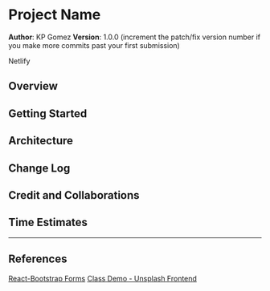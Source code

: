 # Project Name

**Author**: KP Gomez
**Version**: 1.0.0 (increment the patch/fix version number if you make more commits past your first submission)

Netlify

## Overview
<!-- Provide a high level overview of what this application is and why you are building it, beyond the fact that it's an assignment for this class. (i.e. What's your problem domain?) -->

## Getting Started
<!-- What are the steps that a user must take in order to build this app on their own machine and get it running? -->

## Architecture
<!-- Provide a detailed description of the application design. What technologies (languages, libraries, etc) you're using, and any other relevant design information. -->

## Change Log
<!-- Use this area to document the iterative changes made to your application as each feature is successfully implemented. Use time stamps. Here's an example:

01-01-2001 4:59pm - Application now has a fully-functional express server, with a GET route for the location resource. -->

## Credit and Collaborations
<!-- Give credit (and a link) to other people or resources that helped you build this application. -->

## Time Estimates

<!--Name of feature: Set up your React repository & API keys

Estimate of time needed to complete: 1 hr

Start time: 9:45 a.m.

Finish time: 10:40 a.m.

Actual time needed to complete: 1 hr -->

<hr>

<!--Name of feature: Locations

Estimate of time needed to complete: 1 hr

Start time: 3:15 p.m.

Finish time: 4:30 p.m

Actual time needed to complete:  1 hr and 15 minutes -->

## References
[React-Bootstrap Forms](https://react-bootstrap.github.io/forms/overview/)
[Class Demo - Unsplash Frontend](https://github.com/codefellows/seattle-code-301n30/tree/main/class-08/demo/lecture-demo/frontend)